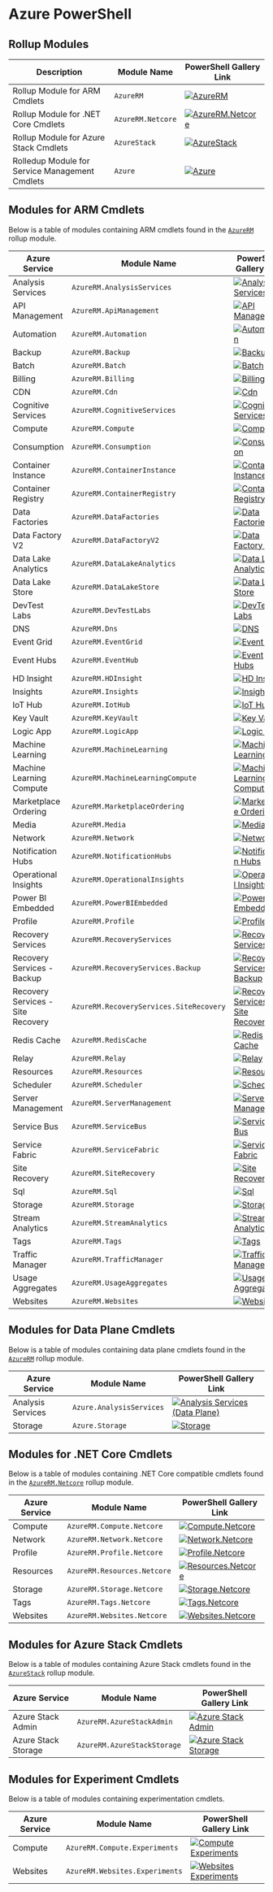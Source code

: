 # Azure PowerShell

## Rollup Modules

| Description                                    | Module Name       | PowerShell Gallery Link |
| ---------------------------------------------- | ----------------- | ----------------------- |
| Rollup Module for ARM Cmdlets                  | `AzureRM`         | [![AzureRM](https://img.shields.io/powershellgallery/v/AzureRM.svg?style=flat-square&label=AzureRM)](https://www.powershellgallery.com/packages/AzureRM/) |
| Rollup Module for .NET Core Cmdlets            | `AzureRM.Netcore` | [![AzureRM.Netcore](https://img.shields.io/powershellgallery/v/AzureRM.Netcore.svg?style=flat-square&label=AzureRM.Netcore)](https://www.powershellgallery.com/packages/AzureRM.Netcore/) |
| Rollup Module for Azure Stack Cmdlets          | `AzureStack`      | [![AzureStack](https://img.shields.io/powershellgallery/v/AzureStack.svg?style=flat-square&label=AzureStack)](https://www.powershellgallery.com/packages/AzureStack/) |
| Rolledup Module for Service Management Cmdlets | `Azure`           | [![Azure](https://img.shields.io/powershellgallery/v/Azure.svg?style=flat-square&label=Azure)](https://www.powershellgallery.com/packages/Azure/) |

## Modules for ARM Cmdlets

Below is a table of modules containing ARM cmdlets found in the [`AzureRM`](https://www.powershellgallery.com/packages/AzureRM/) rollup module.

| Azure Service                         | Module Name                             | PowerShell Gallery Link |
| ------------------------------------- | --------------------------------------- | ----------------------- |
| Analysis Services                     | `AzureRM.AnalysisServices`              | [![Analysis Services](https://img.shields.io/powershellgallery/v/AzureRM.AnalysisServices.svg?style=flat-square&label=AzureRM.AnalysisServices)](https://www.powershellgallery.com/packages/AzureRM.AnalysisServices/) |
| API Management                        | `AzureRM.ApiManagement`                 | [![API Management](https://img.shields.io/powershellgallery/v/AzureRM.ApiManagement.svg?style=flat-square&label=AzureRM.ApiManagement)](https://www.powershellgallery.com/packages/AzureRM.ApiManagement/) |
| Automation                            | `AzureRM.Automation`                    | [![Automation](https://img.shields.io/powershellgallery/v/AzureRM.Automation.svg?style=flat-square&label=AzureRM.Automation)](https://www.powershellgallery.com/packages/AzureRM.Automation/) |
| Backup                                | `AzureRM.Backup`                        | [![Backup](https://img.shields.io/powershellgallery/v/AzureRM.Backup.svg?style=flat-square&label=AzureRM.Backup)](https://www.powershellgallery.com/packages/AzureRM.Backup/) 
| Batch                                 | `AzureRM.Batch`                         | [![Batch](https://img.shields.io/powershellgallery/v/AzureRM.Batch.svg?style=flat-square&label=AzureRM.Batch)](https://www.powershellgallery.com/packages/AzureRM.Batch/) |
| Billing                               | `AzureRM.Billing`                       | [![Billing](https://img.shields.io/powershellgallery/v/AzureRM.Billing.svg?style=flat-square&label=AzureRM.Billing)](https://www.powershellgallery.com/packages/AzureRM.Billing/) |
| CDN                                   | `AzureRM.Cdn`                           | [![Cdn](https://img.shields.io/powershellgallery/v/AzureRM.Cdn.svg?style=flat-square&label=AzureRM.Cdn)](https://www.powershellgallery.com/packages/AzureRM.Cdn/) |
| Cognitive Services                    | `AzureRM.CognitiveServices`             | [![Cognitive Services](https://img.shields.io/powershellgallery/v/AzureRM.CognitiveServices.svg?style=flat-square&label=AzureRM.CognitiveServices)](https://www.powershellgallery.com/packages/AzureRM.CognitiveServices/) |
| Compute                               | `AzureRM.Compute`                       | [![Compute](https://img.shields.io/powershellgallery/v/AzureRM.Compute.svg?style=flat-square&label=AzureRM.Compute)](https://www.powershellgallery.com/packages/AzureRM.Compute/) |
| Consumption                           | `AzureRM.Consumption`                   | [![Consumption](https://img.shields.io/powershellgallery/v/AzureRM.Consumption.svg?style=flat-square&label=AzureRM.Consumption)](https://www.powershellgallery.com/packages/AzureRM.Consumption/) |
| Container Instance                    | `AzureRM.ContainerInstance`             | [![Container Instance](https://img.shields.io/powershellgallery/v/AzureRM.ContainerInstance.svg?style=flat-square&label=AzureRM.ContainerInstance)](https://www.powershellgallery.com/packages/AzureRM.ContainerInstance/) |
| Container Registry                    | `AzureRM.ContainerRegistry`             | [![Container Registry](https://img.shields.io/powershellgallery/v/AzureRM.ContainerRegistry.svg?style=flat-square&label=AzureRM.ContainerRegistry)](https://www.powershellgallery.com/packages/AzureRM.ContainerRegistry/) |
| Data Factories                        | `AzureRM.DataFactories`                 | [![Data Factories](https://img.shields.io/powershellgallery/v/AzureRM.DataFactories.svg?style=flat-square&label=AzureRM.DataFactories)](https://www.powershellgallery.com/packages/AzureRM.DataFactories/) |
| Data Factory V2                       | `AzureRM.DataFactoryV2`                 | [![Data Factory V2](https://img.shields.io/powershellgallery/v/AzureRM.DataFactoryV2.svg?style=flat-square&label=AzureRM.DataFactoryV2)](https://www.powershellgallery.com/packages/AzureRM.DataFactoryV2/) |
| Data Lake Analytics                   | `AzureRM.DataLakeAnalytics`             | [![Data Lake Analytics](https://img.shields.io/powershellgallery/v/AzureRM.DataLakeAnalytics.svg?style=flat-square&label=AzureRM.DataLakeAnalytics)](https://www.powershellgallery.com/packages/AzureRM.DataLakeAnalytics/) |
| Data Lake Store                       | `AzureRM.DataLakeStore`                 | [![Data Lake Store](https://img.shields.io/powershellgallery/v/AzureRM.DataLakeStore.svg?style=flat-square&label=AzureRM.DataLakeStore)](https://www.powershellgallery.com/packages/AzureRM.DataLakeStore/) |
| DevTest Labs                          | `AzureRM.DevTestLabs`                   | [![DevTest Labs](https://img.shields.io/powershellgallery/v/AzureRM.DevTestLabs.svg?style=flat-square&label=AzureRM.DevTestLabs)](https://www.powershellgallery.com/packages/AzureRM.DevTestLabs/) |
| DNS                                   | `AzureRM.Dns`                           | [![DNS](https://img.shields.io/powershellgallery/v/AzureRM.Dns.svg?style=flat-square&label=AzureRM.Dns)](https://www.powershellgallery.com/packages/AzureRM.Dns/) |
| Event Grid                            | `AzureRM.EventGrid`                     | [![Event Grid](https://img.shields.io/powershellgallery/v/AzureRM.EventGrid.svg?style=flat-square&label=AzureRM.EventGrid)](https://www.powershellgallery.com/packages/AzureRM.EventGrid/) |
| Event Hubs                            | `AzureRM.EventHub`                      | [![Event Hubs](https://img.shields.io/powershellgallery/v/AzureRM.EventHub.svg?style=flat-square&label=AzureRM.EventHub)](https://www.powershellgallery.com/packages/AzureRM.EventHub/) 
| HD Insight                            | `AzureRM.HDInsight`                     | [![HD Insight](https://img.shields.io/powershellgallery/v/AzureRM.HDInsight.svg?style=flat-square&label=AzureRM.HDInsight)](https://www.powershellgallery.com/packages/AzureRM.HDInsight/) |
| Insights                              | `AzureRM.Insights`                      | [![Insights](https://img.shields.io/powershellgallery/v/AzureRM.Insights.svg?style=flat-square&label=AzureRM.Insights)](https://www.powershellgallery.com/packages/AzureRM.Insights/) |
| IoT Hub                               | `AzureRM.IotHub`                        | [![IoT Hub](https://img.shields.io/powershellgallery/v/AzureRM.IotHub.svg?style=flat-square&label=AzureRM.IotHub)](https://www.powershellgallery.com/packages/AzureRM.IotHub/) |
| Key Vault                             | `AzureRM.KeyVault`                      | [![Key Vault](https://img.shields.io/powershellgallery/v/AzureRM.KeyVault.svg?style=flat-square&label=AzureRM.KeyVault)](https://www.powershellgallery.com/packages/AzureRM.KeyVault/) |
| Logic App                             | `AzureRM.LogicApp`                      | [![Logic App](https://img.shields.io/powershellgallery/v/AzureRM.LogicApp.svg?style=flat-square&label=AzureRM.LogicApp)](https://www.powershellgallery.com/packages/AzureRM.LogicApp/) |
| Machine Learning                      | `AzureRM.MachineLearning`               | [![Machine Learning](https://img.shields.io/powershellgallery/v/AzureRM.MachineLearning.svg?style=flat-square&label=AzureRM.MachineLearning)](https://www.powershellgallery.com/packages/AzureRM.MachineLearning/) |
| Machine Learning Compute              | `AzureRM.MachineLearningCompute`        | [![Machine Learning Compute](https://img.shields.io/powershellgallery/v/AzureRM.MachineLearningCompute.svg?style=flat-square&label=AzureRM.MachineLearningCompute)](https://www.powershellgallery.com/packages/AzureRM.MachineLearningCompute/) |
| Marketplace Ordering                  | `AzureRM.MarketplaceOrdering`           | [![Marketplace Ordering](https://img.shields.io/powershellgallery/v/AzureRM.MarketplaceOrdering.svg?style=flat-square&label=AzureRM.MarketplaceOrdering)](https://www.powershellgallery.com/packages/AzureRM.MarketplaceOrdering/) |
| Media                                 | `AzureRM.Media`                         | [![Media](https://img.shields.io/powershellgallery/v/AzureRM.Media.svg?style=flat-square&label=AzureRM.Media)](https://www.powershellgallery.com/packages/AzureRM.Media/) |
| Network                               | `AzureRM.Network`                       | [![Network](https://img.shields.io/powershellgallery/v/AzureRM.Network.svg?style=flat-square&label=AzureRM.Network)](https://www.powershellgallery.com/packages/AzureRM.Network/) |
| Notification Hubs                     | `AzureRM.NotificationHubs`              | [![Notification Hubs](https://img.shields.io/powershellgallery/v/AzureRM.NotificationHubs.svg?style=flat-square&label=AzureRM.NotificationHubs)](https://www.powershellgallery.com/packages/AzureRM.NotificationHubs/) |
| Operational Insights                  | `AzureRM.OperationalInsights`           | [![Operational Insights](https://img.shields.io/powershellgallery/v/AzureRM.OperationalInsights.svg?style=flat-square&label=AzureRM.OperationalInsights)](https://www.powershellgallery.com/packages/AzureRM.OperationalInsights/) |
| Power BI Embedded                     | `AzureRM.PowerBIEmbedded`               | [![Power BI Embedded](https://img.shields.io/powershellgallery/v/AzureRM.PowerBIEmbedded.svg?style=flat-square&label=AzureRM.PowerBIEmbedded)](https://www.powershellgallery.com/packages/AzureRM.PowerBIEmbedded/) |
| Profile                               | `AzureRM.Profile`                       | [![Profile](https://img.shields.io/powershellgallery/v/AzureRM.Profile.svg?style=flat-square&label=AzureRM.Profile)](https://www.powershellgallery.com/packages/AzureRM.Profile/) |
| Recovery Services                     | `AzureRM.RecoveryServices`              | [![Recovery Services](https://img.shields.io/powershellgallery/v/AzureRM.RecoveryServices.svg?style=flat-square&label=AzureRM.RecoveryServices)](https://www.powershellgallery.com/packages/AzureRM.RecoveryServices/) |
| Recovery Services - Backup            | `AzureRM.RecoveryServices.Backup`       | [![Recovery Services - Backup](https://img.shields.io/powershellgallery/v/AzureRM.RecoveryServices.Backup.svg?style=flat-square&label=AzureRM.RecoveryServices.Backup)](https://www.powershellgallery.com/packages/AzureRM.RecoveryServices.Backup/) |
| Recovery Services - Site Recovery     | `AzureRM.RecoveryServices.SiteRecovery` | [![Recovery Services - Site Recovery](https://img.shields.io/powershellgallery/v/AzureRM.RecoveryServices.SiteRecovery.svg?style=flat-square&label=AzureRM.RecoveryServices.SiteRecovery)](https://www.powershellgallery.com/packages/AzureRM.RecoveryServices.SiteRecovery/) |
| Redis Cache                           | `AzureRM.RedisCache`                    | [![Redis Cache](https://img.shields.io/powershellgallery/v/AzureRM.RedisCache.svg?style=flat-square&label=AzureRM.RedisCache)](https://www.powershellgallery.com/packages/AzureRM.RedisCache/) |
| Relay                                 | `AzureRM.Relay`                         | [![Relay](https://img.shields.io/powershellgallery/v/AzureRM.Relay.svg?style=flat-square&label=AzureRM.Relay)](https://www.powershellgallery.com/packages/AzureRM.Relay/) |
| Resources                             | `AzureRM.Resources`                     | [![Resources](https://img.shields.io/powershellgallery/v/AzureRM.Resources.svg?style=flat-square&label=AzureRM.Resources)](https://www.powershellgallery.com/packages/AzureRM.Resources/) |
| Scheduler                             | `AzureRM.Scheduler`                     | [![Scheduler](https://img.shields.io/powershellgallery/v/AzureRM.Scheduler.svg?style=flat-square&label=AzureRM.Scheduler)](https://www.powershellgallery.com/packages/AzureRM.Scheduler/) |
| Server Management                     | `AzureRM.ServerManagement`              | [![Server Management](https://img.shields.io/powershellgallery/v/AzureRM.ServerManagement.svg?style=flat-square&label=AzureRM.ServerManagement)](https://www.powershellgallery.com/packages/AzureRM.ServerManagement/) |
| Service Bus                           | `AzureRM.ServiceBus`                    | [![Service Bus](https://img.shields.io/powershellgallery/v/AzureRM.ServiceBus.svg?style=flat-square&label=AzureRM.ServiceBus)](https://www.powershellgallery.com/packages/AzureRM.ServiceBus/) |
| Service Fabric                        | `AzureRM.ServiceFabric`                 | [![Service Fabric](https://img.shields.io/powershellgallery/v/AzureRM.ServiceFabric.svg?style=flat-square&label=AzureRM.ServiceFabric)](https://www.powershellgallery.com/packages/AzureRM.ServiceFabric/) |
| Site Recovery                         | `AzureRM.SiteRecovery`                  | [![Site Recovery](https://img.shields.io/powershellgallery/v/AzureRM.SiteRecovery.svg?style=flat-square&label=AzureRM.SiteRecovery)](https://www.powershellgallery.com/packages/AzureRM.SiteRecovery/) |
| Sql                                   | `AzureRM.Sql`                           | [![Sql](https://img.shields.io/powershellgallery/v/AzureRM.Sql.svg?style=flat-square&label=AzureRM.Sql)](https://www.powershellgallery.com/packages/AzureRM.Sql/) |
| Storage                               | `AzureRM.Storage`                       | [![Storage](https://img.shields.io/powershellgallery/v/AzureRM.Storage.svg?style=flat-square&label=AzureRM.Storage)](https://www.powershellgallery.com/packages/AzureRM.Storage/) |
| Stream Analytics                      | `AzureRM.StreamAnalytics`               | [![Stream Analytics](https://img.shields.io/powershellgallery/v/AzureRM.StreamAnalytics.svg?style=flat-square&label=AzureRM.StreamAnalytics)](https://www.powershellgallery.com/packages/AzureRM.StreamAnalytics/) |
| Tags                                  | `AzureRM.Tags`                          | [![Tags](https://img.shields.io/powershellgallery/v/AzureRM.Tags.svg?style=flat-square&label=AzureRM.Tags)](https://www.powershellgallery.com/packages/AzureRM.Tags/) |
| Traffic Manager                       | `AzureRM.TrafficManager`                | [![Traffic Manager](https://img.shields.io/powershellgallery/v/AzureRM.TrafficManager.svg?style=flat-square&label=AzureRM.TrafficManager)](https://www.powershellgallery.com/packages/AzureRM.TrafficManager/) |
| Usage Aggregates                      | `AzureRM.UsageAggregates`               | [![Usage Aggregates](https://img.shields.io/powershellgallery/v/AzureRM.UsageAggregates.svg?style=flat-square&label=AzureRM.UsageAggregates)](https://www.powershellgallery.com/packages/AzureRM.UsageAggregates/) |
| Websites                              | `AzureRM.Websites`                      | [![Websites](https://img.shields.io/powershellgallery/v/AzureRM.Websites.svg?style=flat-square&label=AzureRM.Websites)](https://www.powershellgallery.com/packages/AzureRM.Websites/) |

## Modules for Data Plane Cmdlets

Below is a table of modules containing data plane cmdlets found in the [`AzureRM`](https://www.powershellgallery.com/packages/AzureRM/) rollup module.

| Azure Service     | Module Name                       | PowerShell Gallery Link |
| ----------------- | --------------------------------- | ----------------------- |
| Analysis Services | `Azure.AnalysisServices`          | [![Analysis Services (Data Plane)](https://img.shields.io/powershellgallery/v/Azure.AnalysisServices.svg?style=flat-square&label=Azure.AnalysisServices)](https://www.powershellgallery.com/packages/Azure.AnalysisServices/) |
| Storage           | `Azure.Storage`                   | [![Storage](https://img.shields.io/powershellgallery/v/Azure.Storage.svg?style=flat-square&label=Azure.Storage)](https://www.powershellgallery.com/packages/Azure.Storage/) |

## Modules for .NET Core Cmdlets

Below is a table of modules containing .NET Core compatible cmdlets found in the [`AzureRM.Netcore`](https://www.powershellgallery.com/packages/AzureRM.Netcore/) rollup module.

| Azure Service | Module Name                 | PowerShell Gallery Link |
| ------------- | --------------------------- | ----------------------- |
| Compute       | `AzureRM.Compute.Netcore`   | [![Compute.Netcore](https://img.shields.io/powershellgallery/v/AzureRM.Compute.Netcore.svg?style=flat-square&label=AzureRM.Compute.Netcore)](https://www.powershellgallery.com/packages/AzureRM.Compute.Netcore/) |
| Network       | `AzureRM.Network.Netcore`   | [![Network.Netcore](https://img.shields.io/powershellgallery/v/AzureRM.Network.Netcore.svg?style=flat-square&label=AzureRM.Network.Netcore)](https://www.powershellgallery.com/packages/AzureRM.Network.Netcore/) |
| Profile       | `AzureRM.Profile.Netcore`   | [![Profile.Netcore](https://img.shields.io/powershellgallery/v/AzureRM.Profile.Netcore.svg?style=flat-square&label=AzureRM.Profile.Netcore)](https://www.powershellgallery.com/packages/AzureRM.Profile.Netcore/) |
| Resources     | `AzureRM.Resources.Netcore` | [![Resources.Netcore](https://img.shields.io/powershellgallery/v/AzureRM.Resources.Netcore.svg?style=flat-square&label=AzureRM.Resources.Netcore)](https://www.powershellgallery.com/packages/AzureRM.Resources.Netcore/) |
| Storage       | `AzureRM.Storage.Netcore`   | [![Storage.Netcore](https://img.shields.io/powershellgallery/v/AzureRM.Storage.Netcore.svg?style=flat-square&label=AzureRM.Storage.Netcore)](https://www.powershellgallery.com/packages/AzureRM.Storage.Netcore/) |
| Tags          | `AzureRM.Tags.Netcore`      | [![Tags.Netcore](https://img.shields.io/powershellgallery/v/AzureRM.Tags.Netcore.svg?style=flat-square&label=AzureRM.Tags.Netcore)](https://www.powershellgallery.com/packages/AzureRM.Tags.Netcore/) |
| Websites      | `AzureRM.Websites.Netcore`  | [![Websites.Netcore](https://img.shields.io/powershellgallery/v/AzureRM.Websites.Netcore.svg?style=flat-square&label=AzureRM.Websites.Netcore)](https://www.powershellgallery.com/packages/AzureRM.Websites.Netcore/) |

## Modules for Azure Stack Cmdlets

Below is a table of modules containing Azure Stack cmdlets found in the [`AzureStack`](https://www.powershellgallery.com/packages/AzureStack/) rollup module.

| Azure Service       | Module Name                 | PowerShell Gallery Link |
| ------------------- | --------------------------- | ----------------------- |
| Azure Stack Admin   | `AzureRM.AzureStackAdmin`   | [![Azure Stack Admin](https://img.shields.io/powershellgallery/v/AzureRM.AzureStackAdmin.svg?style=flat-square&label=AzureRM.AzureStackAdmin)](https://www.powershellgallery.com/packages/AzureRM.AzureStackAdmin/) |
| Azure Stack Storage | `AzureRM.AzureStackStorage` | [![Azure Stack Storage](https://img.shields.io/powershellgallery/v/AzureRM.AzureStackStorage.svg?style=flat-square&label=AzureRM.AzureStackStorage)](https://www.powershellgallery.com/packages/AzureRM.AzureStackStorage/) |

## Modules for Experiment Cmdlets

Below is a table of modules containing experimentation cmdlets.

| Azure Service | Module Name                    | PowerShell Gallery Link |
| ------------- | ------------------------------ | ----------------------- |
| Compute       | `AzureRM.Compute.Experiments`  |  [![Compute Experiments](https://img.shields.io/powershellgallery/v/AzureRM.Compute.Experiments.svg?style=flat-square&label=AzureRM.Compute.Experiments)](https://www.powershellgallery.com/packages/AzureRM.Compute.Experiments/) |
| Websites      | `AzureRM.Websites.Experiments` |  [![Websites Experiments](https://img.shields.io/powershellgallery/v/AzureRM.Websites.Experiments.svg?style=flat-square&label=AzureRM.Websites.Experiments)](https://www.powershellgallery.com/packages/AzureRM.Websites.Experiments/) |
